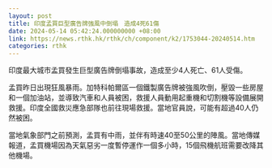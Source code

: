 ```yaml
---
layout: post
title: 印度孟買巨型廣告牌強風中倒塌　造成4死61傷
date: 2024-05-14 05:42:24.000000000 +08:00
link: https://news.rthk.hk/rthk/ch/component/k2/1753044-20240514.htm
categories: rthk
---
```


印度最大城市孟買發生巨型廣告牌倒塌事故，造成至少4人死亡、61人受傷。

孟買昨日出現狂風暴雨。加特科帕爾區一個鐵製廣告牌被強風吹倒，壓毀一些房屋和一個加油站，並導致汽車和人員被困，救援人員動用起重機和切割機等設備展開救援。印度全國救災應急部隊也前往現場救援。當地官員說，可能有超過40人仍然被困。

當地氣象部門之前預測，孟買有中雨，並伴有時速40至50公里的陣風。當地傳媒報道，孟買機場因為天氣惡劣一度暫停運作一個多小時，15個飛機航班需要改降其他機場。
